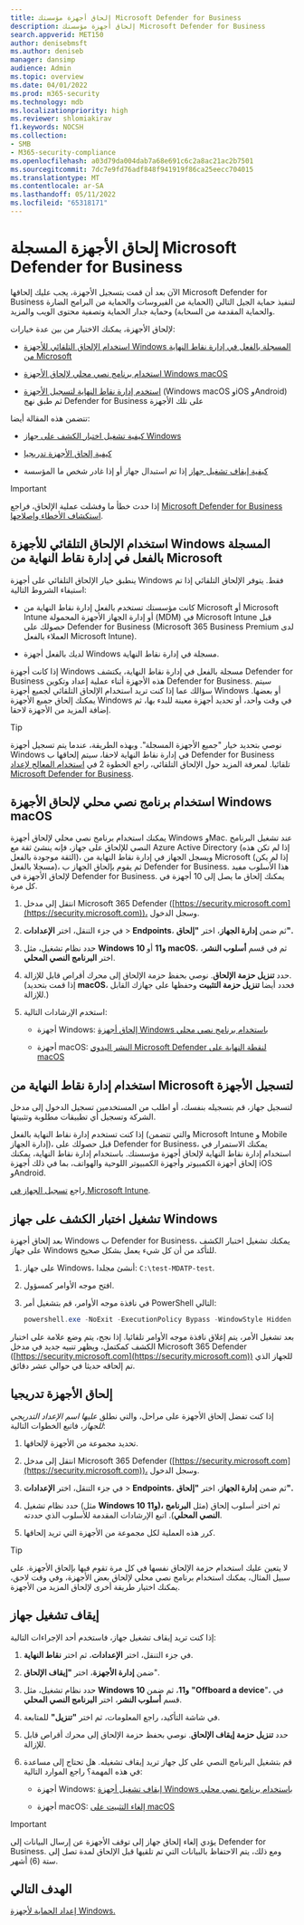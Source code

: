 ```yaml
---
title: إلحاق أجهزة مؤسستك Microsoft Defender for Business
description: إلحاق أجهزة مؤسستك Microsoft Defender for Business
search.appverid: MET150
author: denisebmsft
ms.author: deniseb
manager: dansimp
audience: Admin
ms.topic: overview
ms.date: 04/01/2022
ms.prod: m365-security
ms.technology: mdb
ms.localizationpriority: high
ms.reviewer: shlomiakirav
f1.keywords: NOCSH
ms.collection:
- SMB
- M365-security-compliance
ms.openlocfilehash: a03d79da004dab7a68e691c6c2a8ac21ac2b7501
ms.sourcegitcommit: 7dc7e9fd76adf848f941919f86ca25eecc704015
ms.translationtype: MT
ms.contentlocale: ar-SA
ms.lasthandoff: 05/11/2022
ms.locfileid: "65318171"
---
```

# <a name="onboard-enrolled-devices-to-microsoft-defender-for-business"></a>إلحاق الأجهزة المسجلة Microsoft Defender for Business

الآن بعد أن قمت بتسجيل الأجهزة، يجب عليك إلحاقها Microsoft Defender for Business لتنفيذ حماية الجيل التالي (الحماية من الفيروسات والحماية من البرامج الضارة والحماية المقدمة من السحابة) وحماية جدار الحماية وتصفية محتوى الويب والمزيد. 

لإلحاق الأجهزة، يمكنك الاختيار من بين عدة خيارات:

- [استخدام الإلحاق التلقائي للأجهزة Windows المسجلة بالفعل في إدارة نقاط النهاية من Microsoft](#use-automatic-onboarding-for-windows-devices-that-are-already-enrolled-in-microsoft-endpoint-manager)

- [استخدام برنامج نصي محلي لإلحاق الأجهزة Windows macOS](#use-a-local-script-to-onboard-windows-and-macos-devices)

- [استخدم إدارة نقاط النهاية لتسجيل الأجهزة](#use-microsoft-endpoint-manager-to-enroll-devices) (Windows macOS وiOS وAndroid) ثم طبق نهج Defender for Business على تلك الأجهزة

تتضمن هذه المقالة أيضا:

- [كيفية تشغيل اختبار الكشف على جهاز Windows](#run-a-detection-test-on-a-windows-device)

- [كيفية إلحاق الأجهزة تدريجيا](#onboard-devices-gradually)

- [كيفية إيقاف تشغيل جهاز](#offboard-a-device) إذا تم استبدال جهاز أو إذا غادر شخص ما المؤسسة

> [!IMPORTANT]
> إذا حدث خطأ ما وفشلت عملية الإلحاق، فراجع [Microsoft Defender for Business استكشاف الأخطاء وإصلاحها](../security/defender-business/mdb-troubleshooting.yml).

## <a name="use-automatic-onboarding-for-windows-devices-that-are-already-enrolled-in-microsoft-endpoint-manager"></a>استخدام الإلحاق التلقائي للأجهزة Windows المسجلة بالفعل في إدارة نقاط النهاية من Microsoft

ينطبق خيار الإلحاق التلقائي على أجهزة Windows فقط. يتوفر الإلحاق التلقائي إذا تم استيفاء الشروط التالية:

- كانت مؤسستك تستخدم بالفعل إدارة نقاط النهاية من Microsoft أو Microsoft Intune أو إدارة الجهاز الأجهزة المحمولة (MDM) في Microsoft Intune قبل حصولك على Defender for Business (Microsoft 365 Business Premium  لدى العملاء بالفعل Microsoft Intune).

- لديك بالفعل أجهزة Windows مسجلة في إدارة نقاط النهاية.

إذا كانت أجهزة Windows مسجلة بالفعل في إدارة نقاط النهاية، يكتشف Defender for Business هذه الأجهزة أثناء عملية إعداد وتكوين Defender for Business. سيتم سؤالك عما إذا كنت تريد استخدام الإلحاق التلقائي لجميع أجهزة Windows أو بعضها. يمكنك إلحاق جميع الأجهزة Windows في وقت واحد، أو تحديد أجهزة معينة للبدء بها، ثم إضافة المزيد من الأجهزة لاحقا.

> [!TIP]
> نوصي بتحديد خيار "جميع الأجهزة المسجلة". وبهذه الطريقة، عندما يتم تسجيل أجهزة Windows في إدارة نقاط النهاية لاحقا، سيتم إلحاقها ب Defender for Business تلقائيا.
لمعرفة المزيد حول الإلحاق التلقائي، راجع الخطوة 2 في [استخدام المعالج لإعداد Microsoft Defender for Business](../security/defender-business/mdb-use-wizard.md).

## <a name="use-a-local-script-to-onboard-windows-and-macos-devices"></a>استخدام برنامج نصي محلي لإلحاق الأجهزة Windows macOS

يمكنك استخدام برنامج نصي محلي لإلحاق أجهزة Windows وMac. عند تشغيل البرنامج النصي للإلحاق على جهاز، فإنه ينشئ ثقة مع Azure Active Directory (إذا لم تكن هذه الثقة موجودة بالفعل)، ويسجل الجهاز في إدارة نقاط النهاية من Microsoft (إذا لم يكن مسجلا بالفعل)، ثم يقوم بإلحاق الجهاز ب Defender for Business. هذا الأسلوب مفيد لإلحاق الأجهزة في Defender for Business. يمكنك إلحاق ما يصل إلى 10 أجهزة في كل مرة.

1. انتقل إلى مدخل Microsoft 365 Defender ([https://security.microsoft.com](https://security.microsoft.com))، وسجل الدخول.

2. في جزء التنقل، اختر **الإعدادات** >  **Endpoints**، ثم ضمن **إدارة الجهاز**، اختر **"إلحاق".**

3. حدد نظام تشغيل، مثل **Windows 10 و11** أو **macOS**، ثم في قسم **أسلوب النشر**، اختر **البرنامج النصي المحلي**. 

4. حدد **تنزيل حزمة الإلحاق**. نوصي بحفظ حزمة الإلحاق إلى محرك أقراص قابل للإزالة. (إذا قمت بتحديد **macOS**، فحدد أيضا **تنزيل حزمة التثبيت** وحفظها على جهازك القابل للإزالة.)

5. استخدم الإرشادات التالية:

   - أجهزة Windows: [إلحاق أجهزة Windows باستخدام برنامج نصي محلي](../security/defender-endpoint/configure-endpoints-script.md#onboard-windows-devices-using-a-local-script)

   - أجهزة macOS: [النشر اليدوي Microsoft Defender لنقطة النهاية على macOS](../security/defender-endpoint/mac-install-manually.md#download-installation-and-onboarding-packages)

## <a name="use-microsoft-endpoint-manager-to-enroll-devices"></a>استخدام إدارة نقاط النهاية من Microsoft لتسجيل الأجهزة

لتسجيل جهاز، قم بتسجيله بنفسك، أو اطلب من المستخدمين تسجيل الدخول إلى مدخل الشركة وتسجيل أي تطبيقات مطلوبة وتثبيتها. 

إذا كنت تستخدم إدارة نقاط النهاية بالفعل (والتي تتضمن Microsoft Intune و Mobile إدارة الجهاز)، قبل حصولك على Defender for Business، يمكنك الاستمرار في استخدام إدارة نقاط النهاية لإلحاق أجهزة مؤسستك. باستخدام إدارة نقاط النهاية، يمكنك إلحاق أجهزة الكمبيوتر وأجهزة الكمبيوتر اللوحية والهواتف، بما في ذلك أجهزة iOS وAndroid.

راجع [تسجيل الجهاز في Microsoft Intune](/mem/intune/enrollment/device-enrollment). 

## <a name="run-a-detection-test-on-a-windows-device"></a>تشغيل اختبار الكشف على جهاز Windows

بعد إلحاق أجهزة Windows ب Defender for Business، يمكنك تشغيل اختبار الكشف على جهاز Windows للتأكد من أن كل شيء يعمل بشكل صحيح.

1. على جهاز Windows، أنشئ مجلدا: `C:\test-MDATP-test`.

2. افتح موجه الأوامر كمسؤول.

3. في نافذة موجه الأوامر، قم بتشغيل أمر PowerShell التالي:

   ```powershell
   powershell.exe -NoExit -ExecutionPolicy Bypass -WindowStyle Hidden $ErrorActionPreference = 'silentlycontinue';(New-Object System.Net.WebClient).DownloadFile('http://127.0.0.1/1.exe', 'C:\\test-MDATP-test\\invoice.exe');Start-Process 'C:\\test-MDATP-test\\invoice.exe'
   ```

بعد تشغيل الأمر، يتم إغلاق نافذة موجه الأوامر تلقائيا. إذا نجح، يتم وضع علامة على اختبار الكشف كمكتمل، ويظهر تنبيه جديد في مدخل Microsoft 365 Defender ([https://security.microsoft.com](https://security.microsoft.com)) للجهاز الذي تم إلحاقه حديثا في حوالي عشر دقائق.

## <a name="onboard-devices-gradually"></a>إلحاق الأجهزة تدريجيا

إذا كنت تفضل إلحاق الأجهزة على مراحل، والتي نطلق *عليها اسم الإعداد التدريجي للجهاز*، فاتبع الخطوات التالية: 

1. تحديد مجموعة من الأجهزة لإلحاقها.

2. انتقل إلى مدخل Microsoft 365 Defender ([https://security.microsoft.com](https://security.microsoft.com))، وسجل الدخول.

3. في جزء التنقل، اختر **الإعدادات** >  **Endpoints**، ثم ضمن **إدارة الجهاز**، اختر **"إلحاق".**

4. حدد نظام تشغيل (مثل **Windows 10 و11)،** ثم اختر أسلوب إلحاق (مثل **البرنامج النصي المحلي**). اتبع الإرشادات المقدمة للأسلوب الذي حددته.

5. كرر هذه العملية لكل مجموعة من الأجهزة التي تريد إلحاقها. 

> [!TIP]
> لا يتعين عليك استخدام حزمة الإلحاق نفسها في كل مرة تقوم فيها بإلحاق الأجهزة. على سبيل المثال، يمكنك استخدام برنامج نصي محلي لإلحاق بعض الأجهزة، وفي وقت لاحق، يمكنك اختيار طريقة أخرى لإلحاق المزيد من الأجهزة.

## <a name="offboard-a-device"></a>إيقاف تشغيل جهاز

إذا كنت تريد إيقاف تشغيل جهاز، فاستخدم أحد الإجراءات التالية:

1. في جزء التنقل، اختر **الإعدادات**، ثم اختر **نقاط النهاية**.

1. ضمن **إدارة الأجهزة**، اختر **"إيقاف الإلحاق**".

1. حدد نظام تشغيل، مثل **Windows 10 و11**، ثم ضمن **"Offboard a device**"، في قسم **أسلوب النشر**، اختر **البرنامج النصي المحلي**. 

1. في شاشة التأكيد، راجع المعلومات، ثم اختر **"تنزيل"** للمتابعة.

1. حدد **تنزيل حزمة إيقاف الإلحاق**. نوصي بحفظ حزمة الإلحاق إلى محرك أقراص قابل للإزالة.

1. قم بتشغيل البرنامج النصي على كل جهاز تريد إيقاف تشغيله. هل تحتاج إلى مساعدة في هذه المهمة؟ راجع الموارد التالية:   

   - أجهزة Windows: [إيقاف تشغيل أجهزة Windows باستخدام برنامج نصي محلي](../security/defender-endpoint/configure-endpoints-script.md#offboard-devices-using-a-local-script)
   
   - أجهزة macOS: [إلغاء التثبيت على macOS](../security/defender-endpoint/mac-resources.md#uninstalling)

> [!IMPORTANT]
> يؤدي إلغاء إلحاق جهاز إلى توقف الأجهزة عن إرسال البيانات إلى Defender for Business. ومع ذلك، يتم الاحتفاظ بالبيانات التي تم تلقيها قبل الإلحاق لمدة تصل إلى ستة (6) أشهر.

## <a name="next-objective"></a>الهدف التالي

[إعداد الحماية لأجهزة Windows.](m365bp-protection-settings-for-windows-10-devices.md)
